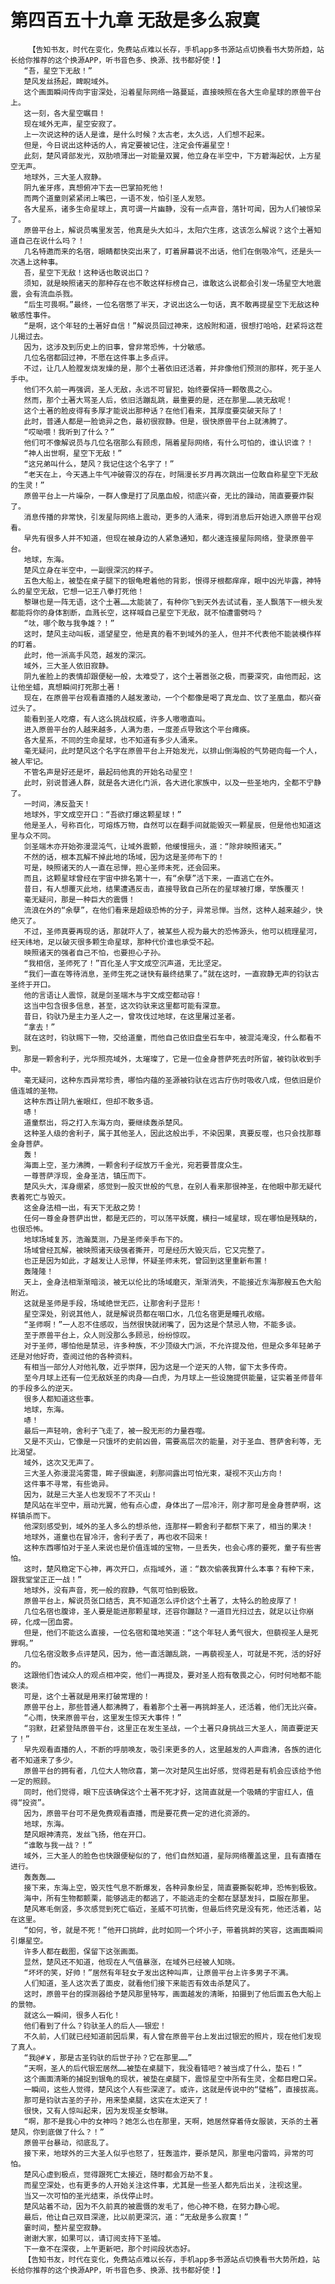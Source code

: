 # 第四百五十九章 无敌是多么寂寞
        【告知书友，时代在变化，免费站点难以长存，手机app多书源站点切换看书大势所趋，站长给你推荐的这个换源APP，听书音色多、换源、找书都好使！】
       “吾，星空下无敌！”
       楚风发丝扬起，睥睨域外。
       这个画面瞬间传向宇宙深处，沿着星际网络一路蔓延，直接映照在各大生命星球的原兽平台上。
       这一刻，各大星空瞩目！
       现在域外无声，星空安寂了。
       上一次说这种的话人是谁，是什么时候？太古老，太久远，人们想不起来。
       但是，今日说出这种话的人，肯定要被记住，注定会传遍星空！
       此刻，楚风肾部发光，双肋喷薄出一对能量双翼，他立身在半空中，下方碧海起伏，上方星空无声。
       地球外，三大圣人寂静。
       阴九雀牙疼，真想俯冲下去一巴掌拍死他！
       而两个道童则紧紧闭上嘴巴，一语不发，怕引圣人发怒。
       各大星系，诸多生命星球上，真可谓一片幽静，没有一点声音，落针可闻，因为人们被惊呆了。
       原兽平台上，解说员嘴里发苦，他真是头大如斗，太阳穴生疼，这该怎么解说？这个土著知道自己在说什么吗？！
       几名特邀而来的名宿，眼睛都快突出来了，盯着屏幕说不出话，他们在倒吸冷气，还是头一次遇上这种事。
       吾，星空下无敌！这种话也敢说出口？
       须知，就是映照诸天的那种存在也不敢这样标榜自己，谁敢这么说都会引发一场星空大地震震，会有流血杀戮。
       “后生可畏啊。”最终，一位名宿憋了半天，才说出这么一句话，真不敢再提星空下无敌这种敏感性事件。
       “是啊，这个年轻的土著好自信！”解说员回过神来，这般附和道，很想打哈哈，赶紧将这茬儿揭过去。
       因为，这涉及到历史上的旧事，曾非常恐怖，十分敏感。
       几位名宿都回过神，不愿在这件事上多点评。
       不过，让几人脸膛发烧发燥的是，那个土著依旧还活着，并非像他们预测的那样，死于圣人手中。
       他们不久前一再强调，圣人无敌，永远不可冒犯，始终要保持一颗敬畏之心。
       然而，那个土著大骂圣人后，依旧活蹦乱跳，最重要的是，还在那里……装无敌呢！
       这个土著的脸皮得有多厚才能说出那种话？在他们看来，其厚度要突破天际了！
       此时，普通人都是一脸诡异之色，最初很寂静。但是，很快原兽平台上就沸腾了。
       “哎呦喂！我听到了什么？”
       他们可不像解说员与几位名宿那么有顾虑，隔着星际网络，有什么可怕的，谁认识谁？！
       “神人出世啊，星空下无敌！”
       “这兄弟叫什么，楚风？我记住这个名字了！”
       “老天在上，今天遇上牛气冲破霄汉的存在，时隔漫长岁月再次跳出一位敢自称星空下无敌的生灵！”
       原兽平台上一片噪杂，一群人像是打了凤凰血般，彻底兴奋，无比的躁动，简直要要炸裂了。
       消息传播的非常快，引发星际网络上震动，更多的人涌来，得到消息后开始进入原兽平台观看。
       早先有很多人并不知道，但现在被身边的人紧急通知，都火速连接星际网络，登录原兽平台。
       地球，东海。
       楚风立身在半空中，一副很深沉的样子。
       五色大船上，被垫在桌子腿下的银龟瞪着他的背影，恨得牙根都痒痒，眼中凶光毕露，神特么的星空无敌，它想一记王八拳打死他！
       黎琳也是一阵无语，这个土著……太能装了，有种你飞到天外去试试看，圣人飘落下一根头发都能将你的身体割断，血溅长空，这样喊自己星空下无敌，就不怕遭雷劈吗？
       “呔，哪个敢与我争雄？！”
       这时，楚风主动叫板，遥望星空，他是真的看不到域外的圣人，但并不代表他不能装模作样的盯着。
       此时，他一派高手风范，越发的深沉。
       域外，三大圣人依旧寂静。
       阴九雀脸上的表情却跟便秘一般，太难受了，这个土著嚣张之极，而要深究，由他而起，这让他坐蜡，真想瞬间打死那土著！
       现在，在原兽平台观看直播的人越发激动，一个个都像是喝了真龙血、饮了圣凰血，都兴奋过头了。
       能看到圣人吃瘪，有人这么挑战权威，许多人嗷嗷直叫。
       进入原兽平台的人越来越多，人满为患，一度差点导致这个平台瘫痪。
       各大星系，不同的生命星球，也不知道有多少人涌来。
       毫无疑问，此时楚风这个名字在原兽平台上开始发光，以排山倒海般的气势砸向每一个人，被人牢记。
       不管名声是好还是坏，最起码他真的开始名动星空！
       此时，别说普通人群，就是各大进化门派，各大进化家族中，以及一些圣地内，全都不宁静了。
       一时间，沸反盈天！
       地球外，宇文成空开口：“吾欲打爆这颗星球！”
       他是圣人，号称百化，可熔炼万物，自然可以在翻手间就能毁灭一颗星辰，但是他也知道这里与众不同。
       剑圣端木亦开始弥漫混沌气，让域外震颤，他缓慢摇头，道：“除非映照诸天。”
       不然的话，根本瓦解不掉此地的场域，因为这是圣师布下的！
       可是，映照诸天的人一直在忌惮，担心圣师未死，还会回来。
       而且，这颗星球曾经在宇宙中排名第十一，有“余孽”活下来，一直逃亡在外。
       昔日，有人想覆灭此地，结果遭遇反击，直接导致自己所在的星球被打爆，举族覆灭！
       毫无疑问，那是一种巨大的震慑！
       流浪在外的“余孽”，在他们看来是超级恐怖的分子，异常忌惮。当然，这种人越来越少，快绝灭了。
       不过，圣师真要再现的话，那就吓人了，被某些人视为最大的恐怖源头，他可以梳理星河，经天纬地，足以破灭很多颗生命星球，那种代价谁也承受不起。
       映照诸天的强者自己不怕，也要担心子孙。
       “我相信，圣师死了！”百化圣人宇文成空沉声道，无比坚定。
       “我们一直在等待消息，圣师生死之谜快有最终结果了。”就在这时，一直寂静无声的钧驮古圣终于开口。
       他的言语让人震惊，就是剑圣端木与宇文成空都动容！
       这当中包含很多信息，甚至，这次钧驮来这里都可能有深意。
       昔日，钧驮乃是主力圣人之一，曾攻伐过地球，在这里屠过圣者。
       “拿去！”
       就在这时，钧驮赐下一物，交给道童，而他自己依旧盘坐石车中，被混沌淹没，什么都看不到。
       那是一颗舍利子，光华照亮域外，太璀璨了，它是一位金身菩萨死去时所留，被钧驮收到手中。
       毫无疑问，这种东西异常珍贵，哪怕内蕴的圣源被钧驮在远古疗伤时吸收八成，但依旧是价值连城的圣物。
       这种东西让阴九雀眼红，但却不敢多语。
       哧！
       道童祭出，将之打入东海方向，要继续轰杀楚风。
       这种圣人级的舍利子，属于其他圣人，因此这般出手，不染因果，真要反噬，也只会找那尊金身菩萨。
       轰！
       海面上空，圣力沸腾，一颗舍利子绽放万千金光，宛若要普度众生。
       一尊菩萨浮现，金身圣洁，镇压而下。
       楚风头大，浑身绷紧，感觉到一股灭世般的气息，在别人看来那很神圣，在他眼中那无疑代表着死亡与毁灭。
       这金身法相一出，有天下无敌之势！
       任何一尊金身菩萨出世，都是无匹的，可以荡平妖魔，横扫一域星球，现在哪怕是残缺的，也很恐怖。
       地球场域复苏，浩瀚莫测，乃是圣师亲手布下的。
       场域曾经瓦解，被映照诸天级强者撕开，可是经历大毁灭后，它又完整了。
       也正是因为如此，才越发让人忌惮，怀疑圣师未死，曾回到这里重新布置！
       轰隆隆！
       天上，金身法相渐渐暗淡，被无以伦比的场域磨灭，渐渐消失，不能接近东海那艘五色大船附近。
       这就是圣师是手段，场域绝世无匹，让那舍利子显形！
       星空深处，别说其他人，就是解说员都在咽口水，几位名宿更是瞳孔收缩。
       “圣师啊！”一人忍不住感叹，当然很快就闭嘴了，因为这是个禁忌人物，不能多谈。
       至于原兽平台上，众人则没那么多顾忌，纷纷惊叹。
       对于圣师，哪怕他是禁忌，许多种族，不少顶级大门派，不允许提及他，但是众多年轻弟子还是对他好奇，查阅过他的各种资料。
       有相当一部分人对他礼敬，近乎崇拜，因为这是一个逆天的人物，留下太多传奇。
       至今月球上还有一位无敌妖圣的肉身——白虎，为月球上一些设施提供能量，证实着圣师昔年的手段多么的逆天。
       很多人都知道这些事。
       地球，东海。
       哧！
       最后一声轻响，舍利子飞走了，被一股无形的力量吞噬。
       又是不灭山，它像是一只饿坏的史前凶兽，需要高层次的能量，对于圣血、菩萨舍利等，无比渴望。
       域外，这次又无声了。
       三大圣人弥漫混沌雾霭，眸子很幽邃，刹那间露出可怕光束，凝视不灭山方向！
       这件事不寻常，有些诡异。
       因为，就是三大圣人也发现不了不灭山！
       楚风站在半空中，扇动光翼，他有点心虚，身体出了一层冷汗，刚才那可是金身菩萨啊，这样镇杀而下。
       他深刻感受到，域外的圣人多么的想杀他，连那样一颗舍利子都祭下来了，相当的果决！
       地球外，道童也在冒冷汗，舍利子丢了，再也收不回来！
       这种东西哪怕对于圣人来说也是价值连城的宝物，一旦丢失，也会心疼的要死，童子有些害怕。
       这时，楚风稳定下心神，再次开口，点指域外，道：“数次偷袭我算什么本事？有种下来，跟我堂堂正正一战！”
       地球外，没有声音，死一般的寂静，气氛可怕到极致。
       原兽平台上，解说员张口结舌，真不知道怎么评价这个土著了，太特么的脸皮厚了！
       几位名宿也腹诽，圣人要是能进那颗星球，还容你蹦跶？一道目光扫过去，就足以让你崩碎，化成一团血雾。
       但是，他们不能这么直接，一位名宿和蔼地笑道：“这个年轻人勇气很大，但藐视圣人是死罪啊。”
       几位名宿没敢多点评楚风，因为，他一直活蹦乱跳，一再藐视圣人，可就是不死，活的好好的。
       这跟他们告诫众人的观点相冲突，他们一再提及，要对圣人抱有敬畏之心，何时何地都不能亵渎。
       可是，这个土著就是用来打破常理的！
       原兽平台上，那些普通人都沸腾了，看着那个土著一再挑衅圣人，还活着，他们无比兴奋。
       “心雨，快来原兽平台，这里发生惊天大事件！”
       “羽默，赶紧登陆原兽平台，这里正在发生圣战，一个土著只身挑战三大圣人，简直要逆天了！”
       早先观看直播的人，不断的呼朋唤友，吸引来更多的人，这里越发的人声鼎沸，各族的进化者不知道来了多少。
       原兽平台的拥有者，几位大人物欣喜，第一次对楚风生出好感，觉得若是有机会应该给予他一定的照顾。
       同时，他们觉得，眼下应该确保这个土著不死才好，这简直就是一个吸睛的宇宙红人，值得“投资”。
       因为，原兽平台可不是免费观看直播，而是要花费一定的进化资源的。
       地球，东海。
       楚风眼神清亮，发丝飞扬，他在开口。
       “谁敢与我一战？！”
       域外，三大圣人的脸色也快跟便秘似的了，他们自然知道，星际网络覆盖这里，且有直播在进行。
       轰轰轰……
       接下来，东海上空，毁灭性气息不断爆发，各种异象纷呈，简直要撕裂乾坤，恐怖到极致。
       海中，所有生物都颤栗，能够逃走的都逃了，不能逃走的全都在瑟瑟发抖，臣服在那里。
       楚风寒毛倒竖，多次感觉到死亡临近，圣威不可抗衡，但最后终究是没有死，他还活着，站在这里。
       “如何，爷，就是不死！”他开口挑衅，此时如同一个坏小子，带着挑衅的笑容，这画面瞬间引爆星空。
       许多人都在截图，保留下这张画面。
       显然，楚风还不知道，他现在人气值暴涨，在域外已经被人知晓。
       “坏坏的笑，好帅！”居然有年轻女子发出这种叫声，让原兽平台上许多男子不满。
       人们知道，圣人这次丢了面皮，就看他们接下来能否有效击杀楚风了。
       这时，原兽平台的探测器给予楚风那里特写，画面越发的清晰，拍摄到了他后面五色大船上的景物。
       就这么一瞬间，很多人石化！
       他们看到了什么？钧驮圣人的后人——银宏！
       不久前，人们就已经知道前因后果，有人曾在原兽平台上发出过银宏的照片，现在他们发现了真人。
       “我@#￥，那是古圣钧驮的后世子孙？它在那里……”
       “天啊，圣人的后代银宏居然……被垫在桌腿下，我没看错吧？被当成了什么，垫石！”
       这个画面清晰的捕捉到银龟的现状，被垫在桌腿下，震惊星空中所有生灵，全都目瞪口呆。
       一瞬间，这些人觉得，楚风这个人有些深邃了。或许，这就是传说中的“璧格”，直接拔高。
       那可是钧驮古圣的子孙，用来垫桌腿，这实在太逆天了！
       很快，又有人惊叫起来，因为发现圣女黎琳。
       “啊，那不是我心中的女神吗？她怎么也在那里，天啊，她居然穿着侍女服装，天杀的土著楚风，你到底做了什么？！”
       原兽平台暴动，彻底乱了。
       接下来，地球外的三大圣人似乎也怒了，狂轰滥炸，要杀楚风，那里电闪雷鸣，异常的可怕。
       楚风心虚到极点，觉得跟死亡太接近，随时都会万劫不复。
       而星空深处，也有更多的人开始关注这件事，尤其是一些圣人都先后出关，注视这里。
       当又一次可怕的圣光结束，杀伐停止时。
       楚风站着不动，因为不久前真的被震慑的发毛了，他心神不稳，在努力静心呢。
       最后，他让自己双目深邃，比以前更深沉，道：“无敌是多么寂寞！”
       霎时间，整片星空寂静。
       谢谢大家，如果可以，请订阅支持下圣墟。
       下一章不在深夜，上午更新吧，那个时间段状态好。
       【告知书友，时代在变化，免费站点难以长存，手机app多书源站点切换看书大势所趋，站长给你推荐的这个换源APP，听书音色多、换源、找书都好使！】